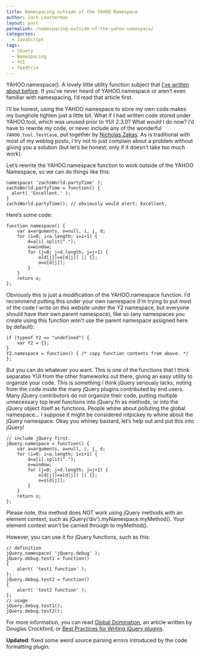 ```yaml
---
title: Namespacing outside of the YAHOO Namespace
author: Zach Leatherman
layout: post
permalink: /namespacing-outside-of-the-yahoo-namespace/
categories:
  - JavaScript
tags:
  - jQuery
  - Namespacing
  - YUI
  - feedtrim
---
```


YAHOO.namespace(). A lovely little utility function subject that [I’ve written about before][1]. If you’ve never heard of YAHOO.namespace or aren’t even familiar with namespacing, I’d read that article first.

 [1]: http://www.zachleat.com/web/2007/08/09/yui-code-review-yahoonamespace/

I’ll be honest, using the YAHOO namespace to store my own code makes my bunghole tighten just a little bit. What if I had written code stored under YAHOO.tool, which was unused prior to YUI 2.3.0? What would I do now? I’d have to rewrite my code, or never include any of the wonderful `YAHOO.tool.TestCase`, put together by [Nicholas Zakas][2]. As is traditional with most of my weblog posts, I try not to just complain about a problem without giving you a solution (but let’s be honest, only if it doesn’t take too much work).

 [2]: http://www.nczonline.net/

Let’s rewrite the YAHOO.namespace function to work outside of the YAHOO Namespace, so we can do things like this:

    namespace( 'zachsWorld.partyTime' );
    zachsWorld.partyTime = function() {
      alert( 'Excellent.' );
    }
    zachsWorld.partyTime(); // obviously would alert: Excellent.

Here’s some code:

    function namespace() {
        var a=arguments, o=null, i, j, d;
        for (i=0; i<a.length; i=i+1) {
            d=a[i].split(".");
            o=window;
            for (j=0; j<d.length; j=j+1) {
                o[d[j]]=o[d[j]] || {};
                o=o[d[j]];
            }
        }
        return o;
    };

Obviously this is just a modification of the YAHOO.namespace function. I’d recommend putting this under your own namespace (I’m trying to put most of the code I write on this website under the Y2 namespace, but everyone should have their own parent namespace), like so (any namespaces you create using this function won’t use the parent namespace assigned here by default):

    if (typeof Y2 == "undefined") {
        var Y2 = {};
    }
    Y2.namespace = function() { /* copy function contents from above. */ };

But you can do whatever you want. This is one of the functions that I think separates YUI from the other frameworks out there, giving an easy utility to organize your code. This is something I think jQuery seriously lacks, noting from the code inside the many jQuery plugins contributed by end users. Many jQuery contributors do not organize their code, putting multiple unnecessary top level functions into jQuery.fn as methods, or into the jQuery object itself as functions. People whine about polluting the global namespace… I suppose it might be considered nitpickey to whine about the jQuery namespace. Okay you whiney bastard, let’s help out and put this into jQuery!

    // include jQuery first.
    jQuery.namespace = function() {
        var a=arguments, o=null, i, j, d;
        for (i=0; i<a.length; i=i+1) {
            d=a[i].split(".");
            o=window;
            for (j=0; j<d.length; j=j+1) {
                o[d[j]]=o[d[j]] || {};
                o=o[d[j]];
            }
        }
        return o;
    };

Please note, this method does NOT work using jQuery methods with an element context, such as jQuery(‘div’).myNamespace.myMethod(). Your element context won’t be carried through to myMethod().

However, you can use it for jQuery functions, such as this:

    // definition
    jQuery.namespace( 'jQuery.debug' );
    jQuery.debug.test1 = function()
    {
        alert( 'test1 function' );
    };
    jQuery.debug.test2 = function()
    {
        alert( 'test2 function' );
    };
    // usage
    jQuery.debug.test1();
    jQuery.debug.test2();

For more information, you can read [Global Domination](http://yuiblog.com/blog/2006/06/01/global-domination/), an article written by Douglas Crockford, or [Best Practices for Writing jQuery plugins](http://docs.jquery.com/Plugins/Authoring).

**Updated**: fixed some weird source parsing errors introduced by the code formatting plugin.

